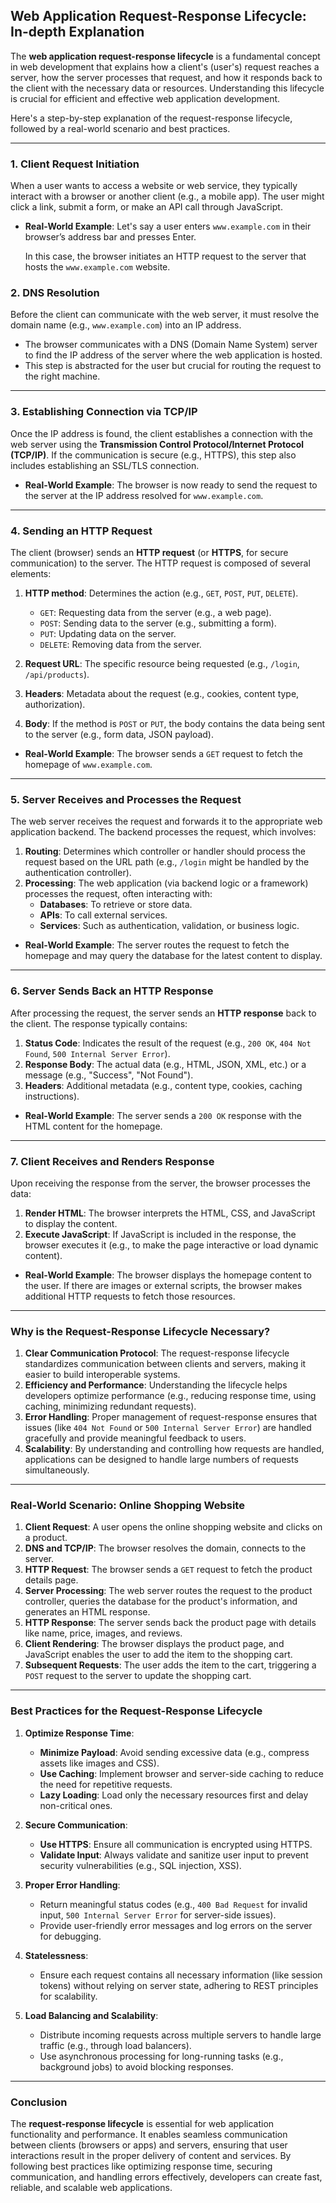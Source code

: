 ## Web Application Request-Response Lifecycle: In-depth Explanation

The **web application request-response lifecycle** is a fundamental concept in web development that explains how a client's (user's) request reaches a server, how the server processes that request, and how it responds back to the client with the necessary data or resources. Understanding this lifecycle is crucial for efficient and effective web application development.

Here's a step-by-step explanation of the request-response lifecycle, followed by a real-world scenario and best practices.

---

### **1. Client Request Initiation**

When a user wants to access a website or web service, they typically interact with a browser or another client (e.g., a mobile app). The user might click a link, submit a form, or make an API call through JavaScript.

- **Real-World Example**: Let's say a user enters `www.example.com` in their browser’s address bar and presses Enter.

  In this case, the browser initiates an HTTP request to the server that hosts the `www.example.com` website.

### **2. DNS Resolution**

Before the client can communicate with the web server, it must resolve the domain name (e.g., `www.example.com`) into an IP address.

- The browser communicates with a DNS (Domain Name System) server to find the IP address of the server where the web application is hosted.
- This step is abstracted for the user but crucial for routing the request to the right machine.

---

### **3. Establishing Connection via TCP/IP**

Once the IP address is found, the client establishes a connection with the web server using the **Transmission Control Protocol/Internet Protocol (TCP/IP)**. If the communication is secure (e.g., HTTPS), this step also includes establishing an SSL/TLS connection.

- **Real-World Example**: The browser is now ready to send the request to the server at the IP address resolved for `www.example.com`.

---

### **4. Sending an HTTP Request**

The client (browser) sends an **HTTP request** (or **HTTPS**, for secure communication) to the server. The HTTP request is composed of several elements:

1. **HTTP method**: Determines the action (e.g., `GET`, `POST`, `PUT`, `DELETE`).

   - `GET`: Requesting data from the server (e.g., a web page).
   - `POST`: Sending data to the server (e.g., submitting a form).
   - `PUT`: Updating data on the server.
   - `DELETE`: Removing data from the server.

2. **Request URL**: The specific resource being requested (e.g., `/login`, `/api/products`).
3. **Headers**: Metadata about the request (e.g., cookies, content type, authorization).
4. **Body**: If the method is `POST` or `PUT`, the body contains the data being sent to the server (e.g., form data, JSON payload).

- **Real-World Example**: The browser sends a `GET` request to fetch the homepage of `www.example.com`.

---

### **5. Server Receives and Processes the Request**

The web server receives the request and forwards it to the appropriate web application backend. The backend processes the request, which involves:

1. **Routing**: Determines which controller or handler should process the request based on the URL path (e.g., `/login` might be handled by the authentication controller).
2. **Processing**: The web application (via backend logic or a framework) processes the request, often interacting with:
   - **Databases**: To retrieve or store data.
   - **APIs**: To call external services.
   - **Services**: Such as authentication, validation, or business logic.

- **Real-World Example**: The server routes the request to fetch the homepage and may query the database for the latest content to display.

---

### **6. Server Sends Back an HTTP Response**

After processing the request, the server sends an **HTTP response** back to the client. The response typically contains:

1. **Status Code**: Indicates the result of the request (e.g., `200 OK`, `404 Not Found`, `500 Internal Server Error`).
2. **Response Body**: The actual data (e.g., HTML, JSON, XML, etc.) or a message (e.g., "Success", "Not Found").
3. **Headers**: Additional metadata (e.g., content type, cookies, caching instructions).

- **Real-World Example**: The server sends a `200 OK` response with the HTML content for the homepage.

---

### **7. Client Receives and Renders Response**

Upon receiving the response from the server, the browser processes the data:

1. **Render HTML**: The browser interprets the HTML, CSS, and JavaScript to display the content.
2. **Execute JavaScript**: If JavaScript is included in the response, the browser executes it (e.g., to make the page interactive or load dynamic content).

- **Real-World Example**: The browser displays the homepage content to the user. If there are images or external scripts, the browser makes additional HTTP requests to fetch those resources.

---

### **Why is the Request-Response Lifecycle Necessary?**

1. **Clear Communication Protocol**: The request-response lifecycle standardizes communication between clients and servers, making it easier to build interoperable systems.
2. **Efficiency and Performance**: Understanding the lifecycle helps developers optimize performance (e.g., reducing response time, using caching, minimizing redundant requests).
3. **Error Handling**: Proper management of request-response ensures that issues (like `404 Not Found` or `500 Internal Server Error`) are handled gracefully and provide meaningful feedback to users.
4. **Scalability**: By understanding and controlling how requests are handled, applications can be designed to handle large numbers of requests simultaneously.

---

### **Real-World Scenario: Online Shopping Website**

1. **Client Request**: A user opens the online shopping website and clicks on a product.
2. **DNS and TCP/IP**: The browser resolves the domain, connects to the server.
3. **HTTP Request**: The browser sends a `GET` request to fetch the product details page.
4. **Server Processing**: The web server routes the request to the product controller, queries the database for the product's information, and generates an HTML response.
5. **HTTP Response**: The server sends back the product page with details like name, price, images, and reviews.
6. **Client Rendering**: The browser displays the product page, and JavaScript enables the user to add the item to the shopping cart.
7. **Subsequent Requests**: The user adds the item to the cart, triggering a `POST` request to the server to update the shopping cart.

---

### **Best Practices for the Request-Response Lifecycle**

1. **Optimize Response Time**:

   - **Minimize Payload**: Avoid sending excessive data (e.g., compress assets like images and CSS).
   - **Use Caching**: Implement browser and server-side caching to reduce the need for repetitive requests.
   - **Lazy Loading**: Load only the necessary resources first and delay non-critical ones.

2. **Secure Communication**:

   - **Use HTTPS**: Ensure all communication is encrypted using HTTPS.
   - **Validate Input**: Always validate and sanitize user input to prevent security vulnerabilities (e.g., SQL injection, XSS).

3. **Proper Error Handling**:

   - Return meaningful status codes (e.g., `400 Bad Request` for invalid input, `500 Internal Server Error` for server-side issues).
   - Provide user-friendly error messages and log errors on the server for debugging.

4. **Statelessness**:

   - Ensure each request contains all necessary information (like session tokens) without relying on server state, adhering to REST principles for scalability.

5. **Load Balancing and Scalability**:
   - Distribute incoming requests across multiple servers to handle large traffic (e.g., through load balancers).
   - Use asynchronous processing for long-running tasks (e.g., background jobs) to avoid blocking responses.

---

### Conclusion

The **request-response lifecycle** is essential for web application functionality and performance. It enables seamless communication between clients (browsers or apps) and servers, ensuring that user interactions result in the proper delivery of content and services. By following best practices like optimizing response time, securing communication, and handling errors effectively, developers can create fast, reliable, and scalable web applications.
